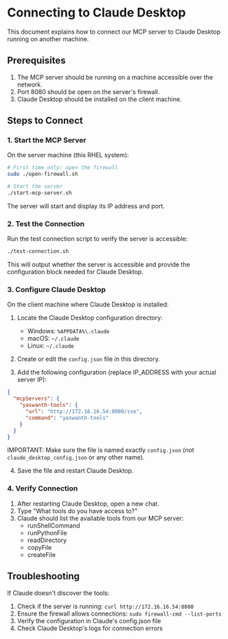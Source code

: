 # Connecting to Claude Desktop

This document explains how to connect our MCP server to Claude Desktop running on another machine.

## Prerequisites

1. The MCP server should be running on a machine accessible over the network.
2. Port 8080 should be open on the server's firewall.
3. Claude Desktop should be installed on the client machine.

## Steps to Connect

### 1. Start the MCP Server

On the server machine (this RHEL system):

```bash
# First time only: open the firewall
sudo ./open-firewall.sh

# Start the server
./start-mcp-server.sh
```

The server will start and display its IP address and port.

### 2. Test the Connection

Run the test connection script to verify the server is accessible:

```bash
./test-connection.sh
```

This will output whether the server is accessible and provide the configuration block needed for Claude Desktop.

### 3. Configure Claude Desktop

On the client machine where Claude Desktop is installed:

1. Locate the Claude Desktop configuration directory:
   - Windows: `%APPDATA%\.claude`
   - macOS: `~/.claude`
   - Linux: `~/.claude`

2. Create or edit the `config.json` file in this directory.

3. Add the following configuration (replace IP_ADDRESS with your actual server IP):

```json
{
  "mcpServers": {
    "yaswanth-tools": {
      "url": "http://172.16.16.54:8080/sse",
      "command": "yaswanth-tools"
    }
  }
}
```

IMPORTANT: Make sure the file is named exactly `config.json` (not `claude_desktop_config.json` or any other name).

4. Save the file and restart Claude Desktop.

### 4. Verify Connection

1. After restarting Claude Desktop, open a new chat.
2. Type "What tools do you have access to?"
3. Claude should list the available tools from our MCP server:
   - runShellCommand
   - runPythonFile
   - readDirectory
   - copyFile
   - createFile

## Troubleshooting

If Claude doesn't discover the tools:

1. Check if the server is running: `curl http://172.16.16.54:8080`
2. Ensure the firewall allows connections: `sudo firewall-cmd --list-ports`
3. Verify the configuration in Claude's config.json file
4. Check Claude Desktop's logs for connection errors 